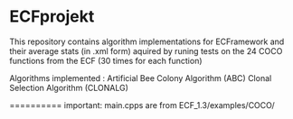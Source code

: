 ECFprojekt
==========

This repository contains algorithm implementations for ECFramework and their average stats (in .xml form) aquired by runing tests on the 24 COCO functions from the ECF (30 times for each function)

Algorithms implemented :
	Artificial Bee Colony Algorithm (ABC)
	Clonal Selection Algorithm (CLONALG)


==========
important: main.cpps are from ECF_1.3/examples/COCO/